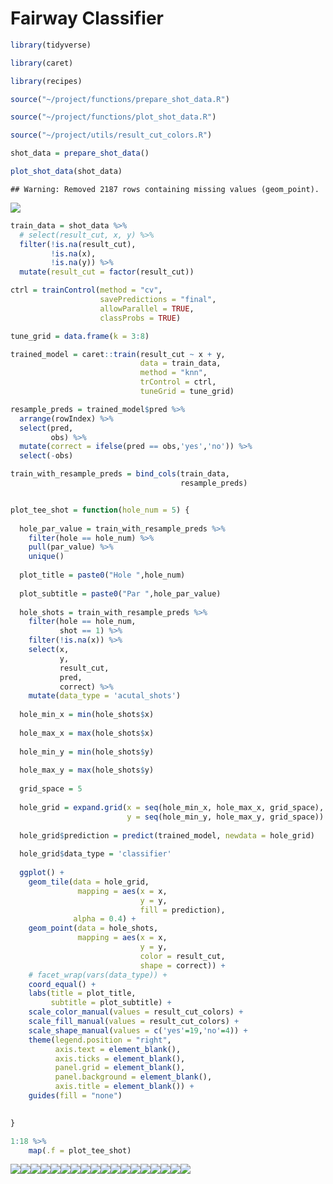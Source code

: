 Fairway Classifier
================

``` r
library(tidyverse)

library(caret)

library(recipes)

source("~/project/functions/prepare_shot_data.R")

source("~/project/functions/plot_shot_data.R")

source("~/project/utils/result_cut_colors.R")

shot_data = prepare_shot_data()

plot_shot_data(shot_data)
```

    ## Warning: Removed 2187 rows containing missing values (geom_point).

![](readme_files/figure-gfm/unnamed-chunk-1-1.png)<!-- -->

``` r
train_data = shot_data %>% 
  # select(result_cut, x, y) %>% 
  filter(!is.na(result_cut),
         !is.na(x),
         !is.na(y)) %>% 
  mutate(result_cut = factor(result_cut))

ctrl = trainControl(method = "cv",
                    savePredictions = "final",
                    allowParallel = TRUE,
                    classProbs = TRUE)

tune_grid = data.frame(k = 3:8)

trained_model = caret::train(result_cut ~ x + y,
                             data = train_data,
                             method = "knn",
                             trControl = ctrl,
                             tuneGrid = tune_grid)

resample_preds = trained_model$pred %>% 
  arrange(rowIndex) %>% 
  select(pred,
         obs) %>% 
  mutate(correct = ifelse(pred == obs,'yes','no')) %>% 
  select(-obs)

train_with_resample_preds = bind_cols(train_data,
                                      resample_preds)


plot_tee_shot = function(hole_num = 5) {
  
  hole_par_value = train_with_resample_preds %>% 
    filter(hole == hole_num) %>% 
    pull(par_value) %>% 
    unique()
  
  plot_title = paste0("Hole ",hole_num)
  
  plot_subtitle = paste0("Par ",hole_par_value)
  
  hole_shots = train_with_resample_preds %>% 
    filter(hole == hole_num,
           shot == 1) %>% 
    filter(!is.na(x)) %>% 
    select(x,
           y,
           result_cut,
           pred,
           correct) %>% 
    mutate(data_type = 'acutal_shots')
  
  hole_min_x = min(hole_shots$x)
  
  hole_max_x = max(hole_shots$x)
  
  hole_min_y = min(hole_shots$y)
  
  hole_max_y = max(hole_shots$y)
  
  grid_space = 5
  
  hole_grid = expand.grid(x = seq(hole_min_x, hole_max_x, grid_space),
                          y = seq(hole_min_y, hole_max_y, grid_space))
  
  hole_grid$prediction = predict(trained_model, newdata = hole_grid)
  
  hole_grid$data_type = 'classifier'
  
  ggplot() +
    geom_tile(data = hole_grid,
               mapping = aes(x = x,
                             y = y,
                             fill = prediction),
              alpha = 0.4) +
    geom_point(data = hole_shots,
               mapping = aes(x = x,
                             y = y,
                             color = result_cut,
                             shape = correct)) +
    # facet_wrap(vars(data_type)) +
    coord_equal() +
    labs(title = plot_title,
         subtitle = plot_subtitle) +
    scale_color_manual(values = result_cut_colors) +
    scale_fill_manual(values = result_cut_colors) +
    scale_shape_manual(values = c('yes'=19,'no'=4)) + 
    theme(legend.position = "right",
          axis.text = element_blank(),
          axis.ticks = element_blank(),
          panel.grid = element_blank(),
          panel.background = element_blank(),
          axis.title = element_blank()) +
    guides(fill = "none")
  

}

1:18 %>%
    map(.f = plot_tee_shot)
```

![](readme_files/figure-gfm/unnamed-chunk-2-1.png)<!-- -->![](readme_files/figure-gfm/unnamed-chunk-2-2.png)<!-- -->![](readme_files/figure-gfm/unnamed-chunk-2-3.png)<!-- -->![](readme_files/figure-gfm/unnamed-chunk-2-4.png)<!-- -->![](readme_files/figure-gfm/unnamed-chunk-2-5.png)<!-- -->![](readme_files/figure-gfm/unnamed-chunk-2-6.png)<!-- -->![](readme_files/figure-gfm/unnamed-chunk-2-7.png)<!-- -->![](readme_files/figure-gfm/unnamed-chunk-2-8.png)<!-- -->![](readme_files/figure-gfm/unnamed-chunk-2-9.png)<!-- -->![](readme_files/figure-gfm/unnamed-chunk-2-10.png)<!-- -->![](readme_files/figure-gfm/unnamed-chunk-2-11.png)<!-- -->![](readme_files/figure-gfm/unnamed-chunk-2-12.png)<!-- -->![](readme_files/figure-gfm/unnamed-chunk-2-13.png)<!-- -->![](readme_files/figure-gfm/unnamed-chunk-2-14.png)<!-- -->![](readme_files/figure-gfm/unnamed-chunk-2-15.png)<!-- -->![](readme_files/figure-gfm/unnamed-chunk-2-16.png)<!-- -->![](readme_files/figure-gfm/unnamed-chunk-2-17.png)<!-- -->![](readme_files/figure-gfm/unnamed-chunk-2-18.png)<!-- -->
